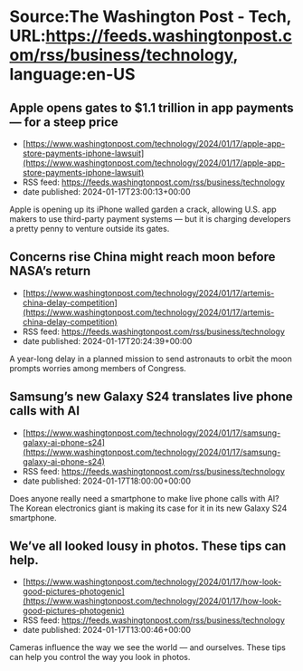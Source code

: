 # Source:The Washington Post - Tech, URL:https://feeds.washingtonpost.com/rss/business/technology, language:en-US

## Apple opens gates to $1.1 trillion in app payments — for a steep price
 - [https://www.washingtonpost.com/technology/2024/01/17/apple-app-store-payments-iphone-lawsuit](https://www.washingtonpost.com/technology/2024/01/17/apple-app-store-payments-iphone-lawsuit)
 - RSS feed: https://feeds.washingtonpost.com/rss/business/technology
 - date published: 2024-01-17T23:00:13+00:00

Apple is opening up its iPhone walled garden a crack, allowing U.S. app makers to use third-party payment systems — but it is charging developers a pretty penny to venture outside its gates.

## Concerns rise China might reach moon before NASA’s return
 - [https://www.washingtonpost.com/technology/2024/01/17/artemis-china-delay-competition](https://www.washingtonpost.com/technology/2024/01/17/artemis-china-delay-competition)
 - RSS feed: https://feeds.washingtonpost.com/rss/business/technology
 - date published: 2024-01-17T20:24:39+00:00

A year-long delay in a planned mission to send astronauts to orbit the moon prompts worries among members of Congress.

## Samsung’s new Galaxy S24 translates live phone calls with AI
 - [https://www.washingtonpost.com/technology/2024/01/17/samsung-galaxy-ai-phone-s24](https://www.washingtonpost.com/technology/2024/01/17/samsung-galaxy-ai-phone-s24)
 - RSS feed: https://feeds.washingtonpost.com/rss/business/technology
 - date published: 2024-01-17T18:00:00+00:00

Does anyone really need a smartphone to make live phone calls with AI? The Korean electronics giant is making its case for it in its new Galaxy S24 smartphone.

## We’ve all looked lousy in photos. These tips can help.
 - [https://www.washingtonpost.com/technology/2024/01/17/how-look-good-pictures-photogenic](https://www.washingtonpost.com/technology/2024/01/17/how-look-good-pictures-photogenic)
 - RSS feed: https://feeds.washingtonpost.com/rss/business/technology
 - date published: 2024-01-17T13:00:46+00:00

Cameras influence the way we see the world — and ourselves. These tips can help you control the way you look in photos.

